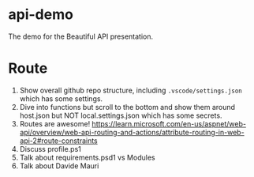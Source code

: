 # api-demo
 The demo for the Beautiful API presentation.

# Route

1. Show overall github repo structure, including `.vscode/settings.json` which has some settings.
1. Dive into functions but scroll to the bottom and show them around host.json but NOT local.settings.json which has some secrets.
1. Routes are awesome! https://learn.microsoft.com/en-us/aspnet/web-api/overview/web-api-routing-and-actions/attribute-routing-in-web-api-2#route-constraints
1. Discuss profile.ps1
1. Talk about requirements.psd1 vs Modules
1. Talk about Davide Mauri